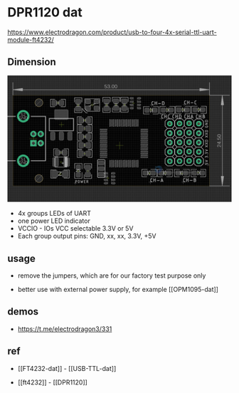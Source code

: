 
# DPR1120 dat 

https://www.electrodragon.com/product/usb-to-four-4x-serial-ttl-uart-module-ft4232/

## Dimension 

![](2023-09-01-15-39-21.png)

- 4x groups LEDs of UART 
- one power LED indicator 
- VCCIO - IOs VCC selectable 3.3V or 5V
- Each group output pins: GND, xx, xx, 3.3V, +5V

## usage

- remove the jumpers, which are for our factory test purpose only 

- better use with external power supply, for example [[OPM1095-dat]]


## demos 

- https://t.me/electrodragon3/331





## ref 

- [[FT4232-dat]] - [[USB-TTL-dat]]
  
- [[ft4232]] - [[DPR1120]]
